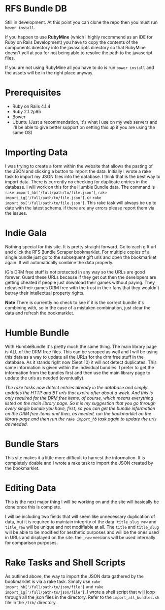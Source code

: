 RFS Bundle DB
=============

Still in development. At this point you can clone the repo then you must run `bower install`.
    
If you happen to use **RubyMine** (which I highly recommend as an IDE for Ruby on Rails Development) 
you have to copy the contents of the components directory into the javascripts directory so that
RubyMine doesn't yell at you for not being able to resolve the path to the javascript files. 

If you are not using RubyMine all you have to do is run `bower install` and the assets will be in the right place anyway.

Prerequisites
=============

* Ruby on Rails 4.1.4
* Ruby 2.1.2p95
* Bower
* Ubuntu (Just a recommendation, it's what I use on my web servers and I'll be able to give better support on setting this 
up if you are using the same OS)

Importing Data
==============

I was trying to create a form within the website that allows the pasting of the JSON and clicking a button to import the 
data. Initially I wrote a rake task to import my JSON files into the database. I think that is the best way to import data.
There is currently no checking for duplicate entries in the database. I will work on this for the Humble Bundle data. The command 
is `rake import_hb['/full/path/to/file.json']`, `rake import_ig['/full/path/to/file.json']`, or `rake import_bs['/full/path/to/file.json']`. 
This rake task will always be up to date with the latest schema. if there are any errors please report them via the issues. 

Indie Gala
==========

Nothing special for this site. It is pretty straight forward. Go to each gift url and click the RFS Bundle Scraper bookmarklet. For multiple
copies of a single bundle just go to the subsequent gift urls and open the bookmarklet again. It will automatically 
combine the data properly. 

IG's DRM free stuff is not protected in any way so the URLs are good forever. Guard these URLs because if they get out then
the developers are getting cheated if people just download their games without paying. They released their games DRM free
with the trust in their fans that they wouldn't betray their intellectual property rights. 

**Note** There is currently no check to see if it is the correct bundle it's combining with, so in the case of a mistaken
combination, just clear the data and refresh the bookmarklet.

Humble Bundle
=============
With HumbleBundle it's pretty much the same thing. The main library page is ALL of the DRM free files. This can be scraped
as well and I will be using this data as a way to update all the URLs for the drm free stuff in the database. As it stands
right now (Sept 10) it will not detect duplicates. This same information is given within the individual bundles. I prefer
to get the information from the bundles first and then use the main library page to update the urls as needed (eventually).

_The rake tasks now detect entries already in the database and simply updates the HTTP and BT urls that expire after about a week.
And this is only required for the DRM free items, of course, which means everything listed on the main library page. So it is
my suggestion that you go through every single bundle you have, first, so you can get the bundle information on the DRM free
items and then, as needed, run the bookmarklet on the library page and then run the `rake import_hb` task again to update the 
urls as needed._

Bundle Stars
============
This site makes it a little more difficult to harvest the information. It is completely doable and I wrote a rake task to
import the JSON created by the bookmarklet.

Editing Data
============

This is the next major thing I will be working on and the site will basically be done once this is complete.

I will be including two fields that will seem like unnecessary duplication of data, but it is required to maintain integrity
of the data. `title_slug_raw` and `title_raw` will be unique and not modifiable at all. The `title` and `title_slug` will be able
to be modified for aesthetic purposes and will be the ones used in URLs and displayed on the site. the `_raw` versions will
be used internally for comparison purposes.

Rake Tasks and Shell Scripts
============================

As outlined above, the way to import the JSON data gathered by the bookmarklet is via a rake task. Simply use 
`rake import_hb['/full/path/to/json/file']` and `rake import_ig['/full/path/to/json/file']`. I wrote a shell script that will 
loop through all the json files in the directory. Refer to the `import_all_bundles.sh` file in the `/lib/` directory. 